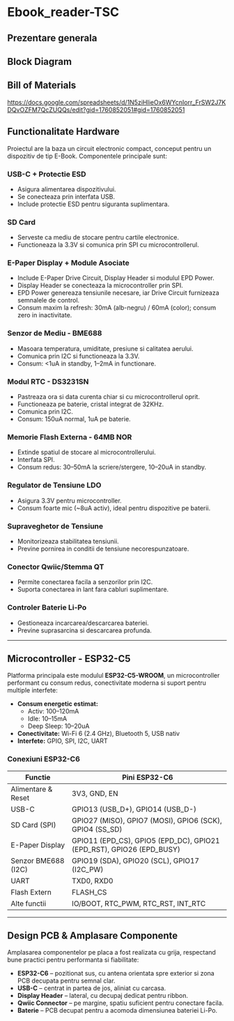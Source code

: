# Ebook_reader-TSC
## Prezentare generala
## Block Diagram
## Bill of Materials
https://docs.google.com/spreadsheets/d/1N5ziHIieOx6WYcnIorr_FrSW2J7KDQvOZFM7QcZUQQs/edit?gid=1760852051#gid=1760852051

## Functionalitate Hardware

Proiectul are la baza un circuit electronic compact, conceput pentru un dispozitiv de tip E-Book. Componentele principale sunt:

###  USB-C + Protectie ESD
- Asigura alimentarea dispozitivului.
- Se conecteaza prin interfata USB.
- Include protectie ESD pentru siguranta suplimentara.

###  SD Card
- Serveste ca mediu de stocare pentru cartile electronice.
- Functioneaza la 3.3V si comunica prin SPI cu microcontrollerul.

###  E-Paper Display + Module Asociate
- Include E-Paper Drive Circuit, Display Header si modulul EPD Power.
- Display Header se conecteaza la microcontroller prin SPI.
- EPD Power genereaza tensiunile necesare, iar Drive Circuit furnizeaza semnalele de control.
- Consum maxim la refresh: 30mA (alb-negru) / 60mA (color); consum zero in inactivitate.

### Senzor de Mediu - BME688
- Masoara temperatura, umiditate, presiune si calitatea aerului.
- Comunica prin I2C si functioneaza la 3.3V.
- Consum: <1uA in standby, 1–2mA in functionare.

### Modul RTC - DS3231SN
- Pastreaza ora si data curenta chiar si cu microcontrollerul oprit.
- Functioneaza pe baterie, cristal integrat de 32KHz.
- Comunica prin I2C.
- Consum: 150uA normal, 1uA pe baterie.

###  Memorie Flash Externa - 64MB NOR
- Extinde spatiul de stocare al microcontrollerului.
- Interfata SPI.
- Consum redus: 30–50mA la scriere/stergere, 10–20uA in standby.

###  Regulator de Tensiune LDO
- Asigura 3.3V pentru microcontroller.
- Consum foarte mic (~8uA activ), ideal pentru dispozitive pe baterii.

###  Supraveghetor de Tensiune
- Monitorizeaza stabilitatea tensiunii.
- Previne pornirea in conditii de tensiune necorespunzatoare.

###  Conector Qwiic/Stemma QT
- Permite conectarea facila a senzorilor prin I2C.
- Suporta conectarea in lant fara cabluri suplimentare.

###  Controler Baterie Li-Po
- Gestioneaza incarcarea/descarcarea bateriei.
- Previne suprasarcina si descarcarea profunda.

---

## Microcontroller - ESP32-C5

Platforma principala este modulul **ESP32-C5-WROOM**, un microcontroller performant cu consum redus, conectivitate moderna si suport pentru multiple interfete:

- **Consum energetic estimat:**
  - Activ: 100–120mA
  - Idle: 10–15mA
  - Deep Sleep: 10–20uA
- **Conectivitate:** Wi-Fi 6 (2.4 GHz), Bluetooth 5, USB nativ
- **Interfete:** GPIO, SPI, I2C, UART

### Conexiuni ESP32-C6

| Functie                    | Pini ESP32-C6             |
|---------------------------|---------------------------|
| Alimentare & Reset        | 3V3, GND, EN              |
| USB-C                     | GPIO13 (USB_D+), GPIO14 (USB_D-) |
| SD Card (SPI)             | GPIO27 (MISO), GPIO7 (MOSI), GPIO6 (SCK), GPIO4 (SS_SD) |
| E-Paper Display           | GPIO11 (EPD_CS), GPIO5 (EPD_DC), GPIO21 (EPD_RST), GPIO26 (EPD_BUSY) |
| Senzor BME688 (I2C)       | GPIO19 (SDA), GPIO20 (SCL), GPIO17 (I2C_PW) |
| UART                      | TXD0, RXD0                |
| Flash Extern              | FLASH_CS                  |
| Alte functii              | IO/BOOT, RTC_PWM, RTC_RST, INT_RTC |

---

## Design PCB & Amplasare Componente

Amplasarea componentelor pe placa a fost realizata cu grija, respectand bune practici pentru performanta si fiabilitate:

- **ESP32-C6** – pozitionat sus, cu antena orientata spre exterior si zona PCB decupata pentru semnal clar.
- **USB-C** – centrat in partea de jos, aliniat cu carcasa.
- **Display Header** – lateral, cu decupaj dedicat pentru ribbon.
- **Qwiic Connector** – pe margine, spatiu suficient pentru conectare facila.
- **Baterie** – PCB decupat pentru a acomoda dimensiunea bateriei Li-Po.
